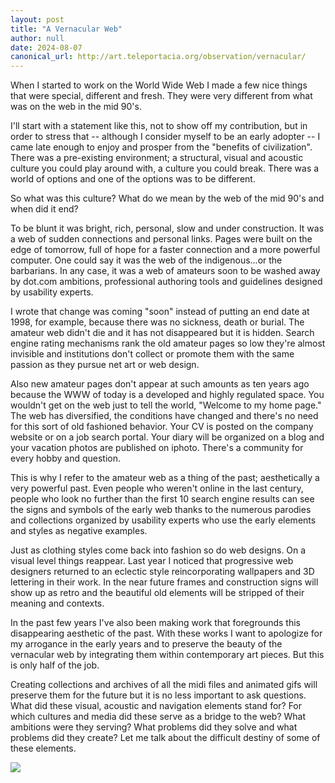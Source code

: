 ```yaml
---
layout: post
title: "A Vernacular Web"
author: null
date: 2024-08-07
canonical_url: http://art.teleportacia.org/observation/vernacular/
---
```


  
When I started to work on the World Wide Web I made a few nice things that were special, different and fresh. They were very different from what was on the web in the mid 90's.

I'll start with a statement like this, not to show off my contribution, but in order to stress that -- although I consider myself to be an early adopter -- I came late enough to enjoy and prosper from the "benefits of civilization". There was a pre-existing environment; a structural, visual and acoustic culture you could play around with, a culture you could break. There was a world of options and one of the options was to be different.

So what was this culture? What do we mean by the web of the mid 90's and when did it end?

To be blunt it was bright, rich, personal, slow and under construction. It was a web of sudden connections and personal links. Pages were built on the edge of tomorrow, full of hope for a faster connection and a more powerful computer. One could say it was the web of the indigenous...or the barbarians. In any case, it was a web of amateurs soon to be washed away by dot.com ambitions, professional authoring tools and guidelines designed by usability experts.

I wrote that change was coming "soon" instead of putting an end date at 1998, for example, because there was no sickness, death or burial. The amateur web didn't die and it has not disappeared but it is hidden. Search engine rating mechanisms rank the old amateur pages so low they're almost invisible and institutions don't collect or promote them with the same passion as they pursue net art or web design.

Also new amateur pages don't appear at such amounts as ten years ago because the WWW of today is a developed and highly regulated space. You wouldn't get on the web just to tell the world, "Welcome to my home page." The web has diversified, the conditions have changed and there's no need for this sort of old fashioned behavior. Your CV is posted on the company website or on a job search portal. Your diary will be organized on a blog and your vacation photos are published on iphoto. There's a community for every hobby and question.

This is why I refer to the amateur web as a thing of the past; aesthetically a very powerful past. Even people who weren't online in the last century, people who look no further than the first 10 search engine results can see the signs and symbols of the early web thanks to the numerous parodies and collections organized by usability experts who use the early elements and styles as negative examples.

Just as clothing styles come back into fashion so do web designs. On a visual level things reappear. Last year I noticed that progressive web designers returned to an eclectic style reincorporating wallpapers and 3D lettering in their work. In the near future frames and construction signs will show up as retro and the beautiful old elements will be stripped of their meaning and contexts.

In the past few years I've also been making work that foregrounds this disappearing aesthetic of the past. With these works I want to apologize for my arrogance in the early years and to preserve the beauty of the vernacular web by integrating them within contemporary art pieces. But this is only half of the job.

Creating collections and archives of all the midi files and animated gifs will preserve them for the future but it is no less important to ask questions. What did these visual, acoustic and navigation elements stand for? For which cultures and media did these serve as a bridge to the web? What ambitions were they serving? What problems did they solve and what problems did they create? Let me talk about the difficult destiny of some of these elements.

[![](vpered1.gif)](uc/)